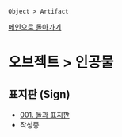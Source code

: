 ```
Object > Artifact
```
[메인으로 돌아가기](/README.md)

# 오브젝트 > 인공물 

## 표지판 (Sign)
- [001. 돌과 표지판](/Object-Artifact/Sign-001.md)
- 작성중
